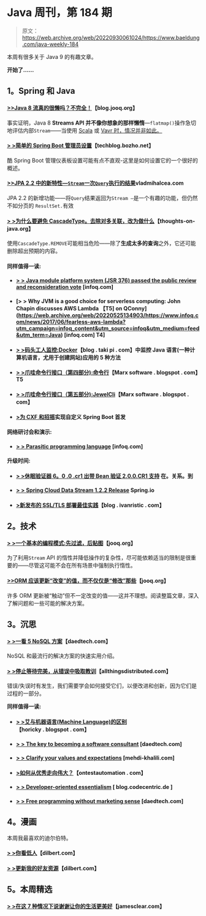 # Java 周刊，第 184 期

> 原文：<https://web.archive.org/web/20220930061024/https://www.baeldung.com/java-weekly-184>

本周有很多关于 Java 9 的有趣文章。

**开始了……**

## 1。Spring 和 Java

#### [**>>Java 8 流真的很懒吗？不完全！**](https://web.archive.org/web/20220525134903/https://blog.jooq.org/2017/07/03/are-java-8-streams-truly-lazy-not-completely/)【blog.jooq.org】

事实证明，Java 8 **Streams API 并不像你想象的那样懒惰**—`flatmap()`操作急切地评估内部`Stream`——当使用 [Scala](https://web.archive.org/web/20220525134903/https://www.scala-lang.org/) 或 [Vavr 时，情况并非如此。](https://web.archive.org/web/20220525134903/http://www.vavr.io/)

#### [**> >简单的 Spring Boot 管理员设置**](https://web.archive.org/web/20220525134903/https://techblog.bozho.net/simple-spring-boot-admin-setup/)【techblog.bozho.net】

酷 Spring Boot 管理仪表板设置可能有点不直观-这里是如何设置它的一个很好的概述。

#### [**>>JPA 2.2 中的新特性—`Stream`一次`Query`执行的结果**](https://web.archive.org/web/20220525134903/https://vladmihalcea.com/2017/07/04/whats-new-in-jpa-2-2-stream-the-result-of-a-query-execution/)vladmihalcea.com

JPA 2.2 的新增功能——将`Query`结果返回为`Stream –`是一个有趣的功能，但仍然不如分页的 `ResultSet.`有效

#### [**> >为什么要避免 CascadeType。去除对多关联，改为做什么**](https://web.archive.org/web/20220525134903/https://www.thoughts-on-java.org/avoid-cascadetype-delete-many-assocations/)【thoughts-on-java.org】

使用`CascadeType.REMOVE`可能相当危险——除了**生成太多的查询**之外，它还可能删除超出预期的内容。

#### 同样值得一读:

*   #### [**> > Java module platform system (JSR 376) passed the public review and reconsideration vote**](https://web.archive.org/web/20220525134903/https://www.infoq.com/news/2017/07/jsr-376-approved?utm_campaign=infoq_content&utm_source=infoq&utm_medium=feed&utm_term=Java) [infoq.com]

*   #### [**> > Why JVM is a good choice for serverless computing: John Chapin discusses AWS Lambda 【T5] on QConny**](https://web.archive.org/web/20220525134903/https://www.infoq.com/news/2017/06/fearless-aws-lambda?utm_campaign=infoq_content&utm_source=infoq&utm_medium=feed&utm_term=Java) [infoq.com] T4]

*   #### [**> >码头工人监控:Docker**](https://web.archive.org/web/20220525134903/http://blog.takipi.com/docker-monitoring-5-methods-for-monitoring-java-applications-in-docker/)【blog . taki pi . com】中监控 Java 语言(一种计算机语言，尤用于创建网站)应用的 5 种方法

*   #### [**> >爪哇命令行接口（第四部分):命令行**](https://web.archive.org/web/20220525134903/https://marxsoftware.blogspot.com/2017/06/Commandline.html)【Marx software . blogspot . com】T5

*   #### [**> >爪哇命令行接口（第五部分):JewelCli**](https://web.archive.org/web/20220525134903/https://marxsoftware.blogspot.com/2017/06/jewelcli.html)【Marx software . blogspot . com】

*   #### [>为 CXF 和招摇](https://web.archive.org/web/20220525134903/http://tech.asimio.net/2017/06/29/Implementing-a-custom-SpringBoot-starter-for-CXF-and-Swagger.html)实现自定义 Spring Boot 首发

**网络研讨会和演示:**

*   #### [**> > Parasitic programming language**](https://web.archive.org/web/20220525134903/https://www.infoq.com/presentations/language-runtime) [infoq.com]

**升级时间:**

*   #### [**> >休眠验证器 6。0 .0 .cr1 出带 Bean 验证 2.0.0.CR1 支持**](https://web.archive.org/web/20220525134903/http://in.relation.to/2017/06/29/hibernate-validator-600-cr1-out/) 在。关系。到

*   #### [**> > Spring Cloud Data Stream 1.2.2 Release**](https://web.archive.org/web/20220525134903/https://spring.io/blog/2017/06/29/spring-cloud-data-flow-1-2-2-released) Spring.io

*   #### [**>新发布的 SSL/TLS 部署最佳实践**](https://web.archive.org/web/20220525134903/https://blog.ivanristic.com/2016/06/new-release-of-ssl-tls-best-practices.html)【blog . ivanristic . com】

## 2。技术

#### [**> >一个基本的编程模式:先过滤，后贴图**](https://web.archive.org/web/20220525134903/https://blog.jooq.org/2017/06/29/a-basic-programming-pattern-filter-first-map-later/)【jooq.org】

为了利用`Stream` API 的惰性并降低操作的复杂性，尽可能依赖适当的限制是很重要的——尽管这可能不会在所有场景中强制执行惰性。

#### [>>ORM 应该更新“改变”的值，而不仅仅是“修改”那些](https://web.archive.org/web/20220525134903/https://blog.jooq.org/2017/06/28/orms-should-update-changed-values-not-just-modified-ones/)【jooq.org】

许多 ORM 更新被“触动”但不一定改变的值——这并不理想。阅读整篇文章，深入了解问题和一些可能的解决方案。

## 3。沉思

#### [**> >一看 5 NoSQL 方案**](https://web.archive.org/web/20220525134903/http://www.daedtech.com/look-5-nosql-solutions/)【daedtech.com】

NoSQL 和最流行的解决方案的快速实用介绍。

#### [**> >停止等待完美，从错误中吸取教训**](https://web.archive.org/web/20220525134903/http://www.allthingsdistributed.com/2017/06/stop-waiting-for-perfection.html)【allthingsdistributed.com】

错误/失误时有发生，我们需要学会如何接受它们，以便改进和创新，因为它们是过程的一部分。

**同样值得一读:**

*   #### [> >艾与机器语言(Machine Language)的区别](https://web.archive.org/web/20220525134903/https://horicky.blogspot.com/2017/07/how-ai-differs-from-ml.html)【horicky . blogspot . com】

*   #### [**> > The key to becoming a software consultant**](https://web.archive.org/web/20220525134903/http://www.daedtech.com/key-becoming-software-consultant/) [daedtech.com]

*   #### [**> > Clarify your values and expectations**](https://web.archive.org/web/20220525134903/http://www.mehdi-khalili.com/be-clear-and-explicit-about-your-values-and-expectations) [mehdi-khalili.com]

*   #### [>如何从优秀走向伟大？](https://web.archive.org/web/20220525134903/http://www.ontestautomation.com/how-to-move-up-from-being-good-to-being-great/)【ontestautomation . com】

*   #### [**> > Developer-oriented essentialism**](https://web.archive.org/web/20220525134903/https://blog.codecentric.de/en/2017/07/essentialism-for-developers/) [ blog.codecentric.de ]

*   #### [**> > Free programming without marketing sense**](https://web.archive.org/web/20220525134903/http://www.daedtech.com/freelance-programming-without-marketing/) [daedtech.com]

## 4。漫画

本周我最喜欢的迪尔伯特。

#### [> >你看低人](https://web.archive.org/web/20220525134903/http://dilbert.com/strip/2011-03-30)【dilbert.com】

#### [> >更新我的好友资源](https://web.archive.org/web/20220525134903/http://dilbert.com/strip/2010-10-22)【dilbert.com】

## 5。本周精选

#### [> >在这 7 种情况下说谢谢让你的生活更美好](https://web.archive.org/web/20220525134903/http://jamesclear.com/say-thank-you)【jamesclear.com】